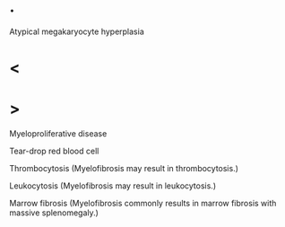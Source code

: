 # .

Atypical megakaryocyte hyperplasia

# <

# >

Myeloproliferative disease

Tear-drop red blood cell

Thrombocytosis (Myelofibrosis may result in thrombocytosis.)

Leukocytosis (Myelofibrosis may result in leukocytosis.)

Marrow fibrosis (Myelofibrosis commonly results in marrow fibrosis with massive splenomegaly.)
